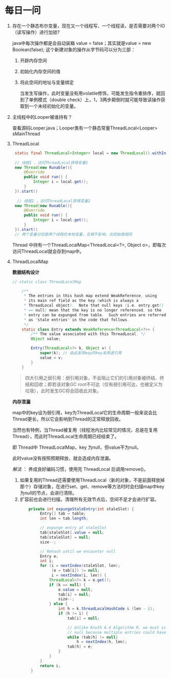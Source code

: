 # 每日一问

1. 存在一个静态布尔变量，现在又一个线程写、一个线程读，是否需要对两个IO（读写操作）进行加锁?

   java中每次操作都是会自动装箱 value = false；其实就是value = new Boolean(false);
   这个新建对象的操作从字节码可以分为三部：

   1. 开辟内存空间

   2. 初始化内存空间的值

   3. 将此空间的地址与变量绑定

      当发生写操作，此时变量没有用volatile修饰，可能发生指令重排序，就回到了单例模式（double check）上，1，3两步颠倒时就可能导致读操作获取到一个未经初始化的变量。

2. 主线程中的Looper被谁持有？

   查看源码Looper.java；Looper类有一个静态常量ThreadLocal\<Looper> sMainThread

3. ThreadLocal

   ```java
    static final ThreadLocal<Integer> local = new ThreadLocal().withInitial(() ->new Integer(0));
    
    // 线程1 ，访问ThreadLocal获得变量1
    new Thread(new Runable(){
    	@Override
    	public void run() {
    		Integer i = local.get();
    	}
    }).start()
    
     // 线程2 ，访问ThreadLocal获得变量2
    new Thread(new Runable(){
    	@Override
    	public void run() {
    		Integer i = local.get();
    	}
    }).start()
    // 两个变量分别是两个线程的本地变量，互相不影响，仅初始值相同
   ```

   Thread 中持有一个ThreadLocalMap\<ThreadLocal<?>, Object o>，即每次访问ThreadLocal就会存到map中。

4. ThreadLocalMap

   **数据结构设计**

   ```java
   // static class ThreadLocalMap
   
       /**
        * The entries in this hash map extend WeakReference, using
        * its main ref field as the key (which is always a
        * ThreadLocal object).  Note that null keys (i.e. entry.get()
        * == null) mean that the key is no longer referenced, so the
        * entry can be expunged from table.  Such entries are referred to
        * as "stale entries" in the code that follows.
        */
       static class Entry extends WeakReference<ThreadLocal<?>> {
           /** The value associated with this ThreadLocal. */
           Object value;
   
           Entry(ThreadLocal<?> k, Object v) {
               super(k); // 由此发现map的key采用虚引用
               value = v;
           }
       }
   ```

   > 四大引用之弱引用：弱引用对象，不会阻止它们的引用对象被终结、终结和回收；即若该对象GC root不可达（仅有弱引用可达，也被定义为垃圾），此时发生GC将会回收此对象。

   **内存泄漏**

   map中的key设为弱引用，key为ThreadLocal它的生命周期一般来说会比Thread更长，所以它会影响到Thread的正常释放回收。

   当然也有特例，当Thread被复用（线程池内比较常见的情况，总是在复用Thread），而此时ThreadLocal生命周期已经结束了。

   即 Thread中 ThreadLocalMap，key 为null，但value不为null。

   此时value没有按照预期释放，就会造成内存泄漏。

   *解法* ： 养成良好编码习惯，使用完 ThreadLocal 后调用remove()。

   1. 如果复用的Thread还需要使用ThreadLocal（新的对象，不是前面释放掉那个）存储对象，在进行set、get、remove等方法时时会扫描map中key为null的节点，会进行清除。
   2. 扩容前也会进行扫描，清理所有无效节点后，空间不足才会进行扩容。

   ``` java
          private int expungeStaleEntry(int staleSlot) {
               Entry[] tab = table;
               int len = tab.length;
   
               // expunge entry at staleSlot
               tab[staleSlot].value = null;
               tab[staleSlot] = null;
               size--;
   
               // Rehash until we encounter null
               Entry e;
               int i;
               for (i = nextIndex(staleSlot, len);
                    (e = tab[i]) != null;
                    i = nextIndex(i, len)) {
                   ThreadLocal<?> k = e.get();
                   if (k == null) {
                       e.value = null;
                       tab[i] = null;
                       size--;
                   } else {
                       int h = k.threadLocalHashCode & (len - 1);
                       if (h != i) {
                           tab[i] = null;
   
                           // Unlike Knuth 6.4 Algorithm R, we must scan until
                           // null because multiple entries could have been stale.
                           while (tab[h] != null)
                               h = nextIndex(h, len);
                           tab[h] = e;
                       }
                   }
               }
               return i;
           }
   ```

   

